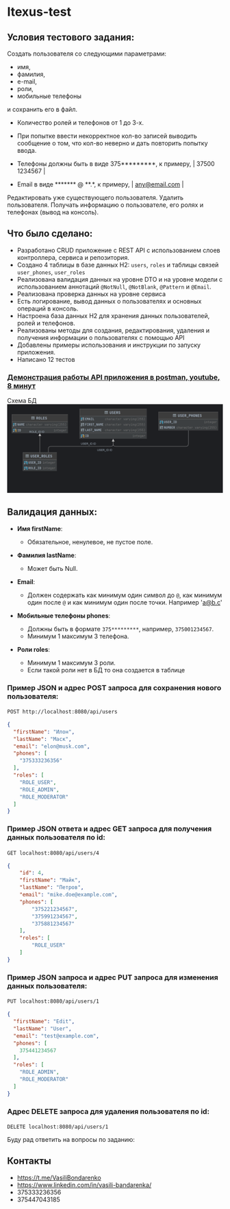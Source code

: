 # Itexus-test
## Условия тестового задания:
Создать пользователя со следующими параметрами: 
- имя, 
- фамилия, 
- e-mail,
- роли,
- мобильные телефоны
  
и сохранить его в файл. 

- Количество ролей и телефонов от 1 до 3-х.
- При попытке ввести некорректное кол-во записей выводить сообщение о том, что кол-во неверно и дать повторить попытку ввода.
- Телефоны должны быть в виде 375*********, к примеру, | 37500 1234567 |

- Email в виде ******* @ **.*, к примеру, | any@email.com |

Редактировать уже существующего пользователя.
Удалить пользователя.
Получать информацию о пользователе, его ролях и телефонах (вывод на консоль).

## Что было сделано:
- Разработано CRUD приложение с REST API с использованием слоев контроллера, сервиса и репозитория.
- Создано 4 таблицы в базе данных H2: `users`, `roles` и таблицы связей `user_phones`, `user_roles`
- Реализована валидация данных на уровне DTO и на уровне модели с использованием аннотаций `@NotNull`, `@NotBlank`, `@Pattern` и `@Email`.
- Реализована проверка данных на уровне сервиса
- Есть логирование, вывод данных о пользователях и основных операций в консоль.
- Настроена база данных H2 для хранения данных пользователей, ролей и телефонов.
- Реализованы методы для создания, редактирования, удаления и получения информации о пользователях с помощью API
- Добавлены примеры использования и инструкции по запуску приложения.
- Написано 12 тестов

### [Демонстрация работы API приложения в postman, youtube, 8 минут](https://youtu.be/urMWU89Yp2U) 

Схема БД
![img.png](img.png)

## Валидация данных:
- **Имя firstName**:
  - Обязательное, ненулевое, не пустое поле.
  
- **Фамилия lastName**:
  - Может быть Null.

- **Email**:
  - Должен содержать как минимум один символ до `@`, как минимум один после `@` и как минимум один после точки. Например 'a@b.c'

- **Мобильные телефоны phones**:
  - Должны быть в формате `375*********`, например, `375001234567`.
  - Минимум 1 максимум 3 телефона.
  
- **Роли roles**:
  - Минимум 1 максимум 3 роли.
  - Если такой роли нет в БД то она создается в таблице
  
### Пример JSON и адрес POST запроса для сохранения нового пользователя:
`POST http://localhost:8080/api/users`

```json
{
  "firstName": "Илон",
  "lastName": "Маск",
  "email": "elon@musk.com",
  "phones": [
    "375333236356"
  ],
  "roles": [
    "ROLE_USER",
    "ROLE_ADMIN",
    "ROLE_MODERATOR"
  ]
} 
```

### Пример JSON ответа и адрес GET запроса для получения данных пользователя по id:
`GET localhost:8080/api/users/4`

```json
{
    "id": 4,
    "firstName": "Майк",
    "lastName": "Петров",
    "email": "mike.doe@example.com",
    "phones": [
        "375221234567",
        "375991234567",
        "375881234567"
    ],
    "roles": [
        "ROLE_USER"
    ]
}
```

### Пример JSON запроса и адрес PUT запроса для изменения данных пользователя:
`PUT localhost:8080/api/users/1`

```json
{
  "firstName": "Edit",
  "lastName": "User",
  "email": "test@example.com",
  "phones": [
    375441234567
  ],
  "roles": [
    "ROLE_ADMIN",
    "ROLE_MODERATOR"
  ]
}
```

### Адрес DELETE запроса для удаления пользователя по id:
`DELETE localhost:8080/api/users/1`

Буду рад ответить на вопросы по заданию:
## Контакты
- https://t.me/VasiliBondarenko
- https://www.linkedin.com/in/vasili-bandarenka/
- 375333236356
- 375447043185